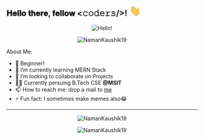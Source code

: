 
<h2> 𝐇𝐞𝐥𝐥𝐨 𝐭𝐡𝐞𝐫𝐞, 𝐟𝐞𝐥𝐥𝐨𝐰 <𝚌𝚘𝚍𝚎𝚛𝚜/>! <img src="https://github.com/ABSphreak/ABSphreak/blob/master/gifs/Hi.gif" width="30px"></h2>


<div align="center">
  <img src="https://images-wixmp-ed30a86b8c4ca887773594c2.wixmp.com/f/ec1af6a3-41aa-4e41-9513-0847fa96f082/d7fnvfv-0893ce87-2e82-47a2-aa61-ca39338f6a75.gif?token=eyJ0eXAiOiJKV1QiLCJhbGciOiJIUzI1NiJ9.eyJzdWIiOiJ1cm46YXBwOjdlMGQxODg5ODIyNjQzNzNhNWYwZDQxNWVhMGQyNmUwIiwiaXNzIjoidXJuOmFwcDo3ZTBkMTg4OTgyMjY0MzczYTVmMGQ0MTVlYTBkMjZlMCIsIm9iaiI6W1t7InBhdGgiOiJcL2ZcL2VjMWFmNmEzLTQxYWEtNGU0MS05NTEzLTA4NDdmYTk2ZjA4MlwvZDdmbnZmdi0wODkzY2U4Ny0yZTgyLTQ3YTItYWE2MS1jYTM5MzM4ZjZhNzUuZ2lmIn1dXSwiYXVkIjpbInVybjpzZXJ2aWNlOmZpbGUuZG93bmxvYWQiXX0.ov-e2l9skoyQulGvTI_LNQBF_6TEdY9IaWMdAm8FxFs" alt="Hello!" width="500"/>
</div>

<p align="center"> <img src="https://komarev.com/ghpvc/?username=NamanKaushik19&label=Profile%20views&color=0e75b6&style=flat" alt="NamanKaushik19" /> </p>

About Me:

- 🔭 Beginner!
- 🌱 I’m currently learning MERN Stack
- 👯 I’m looking to collaborate on Projects
- 👨‍🎓 Currently persuing B.Tech CSE **@MSIT**
- 📫 How to reach me: drop a mail to [me](mailto:naman12k19@gmail.com)
- ⚡ Fun fact: I sometimes make memes also😂

<hr>


<p align="center"><img src="https://github-readme-stats.vercel.app/api?username=NamanKaushik19&show_icons=true&locale=en&theme=dracula" alt="NamanKaushik19" /></p>
<p align="center"><img src="https://github-readme-streak-stats.herokuapp.com/?user=NamanKaushik19&theme=tokyonight" alt="NamanKaushik19" /></p>
